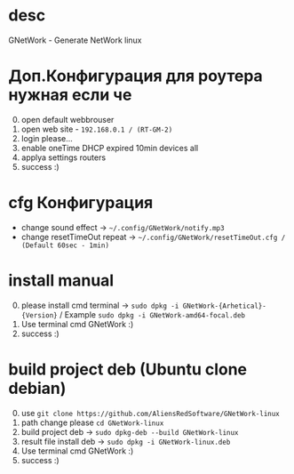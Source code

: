 # desc
GNetWork - Generate NetWork linux

# Доп.Конфигурация для роутера нужная если че
0. open default webbrouser
1. open web site - `192.168.0.1 / (RT-GM-2)`
2. login please...
3. enable oneTime DHCP expired 10min devices all
4. applya settings routers
5. success :)

# cfg Конфигурация
* change sound effect -> `~/.config/GNetWork/notify.mp3`
* change resetTimeOut repeat -> `~/.config/GNetWork/resetTimeOut.cfg / (Default 60sec - 1min)`

# install manual
0. please install cmd terminal -> `sudo dpkg -i GNetWork-{Arhetical}-{Version}` / Example `sudo dpkg -i GNetWork-amd64-focal.deb`
1. Use terminal cmd GNetWork :)
2. success :)

# build project deb (Ubuntu clone debian)
0. use `git clone https://github.com/AliensRedSoftware/GNetWork-linux`
1. path change please `cd GNetWork-linux`
2. build project deb -> `sudo dpkg-deb --build GNetWork-linux`
3. result file install deb -> `sudo dpkg -i GNetWork-linux.deb`
4. Use terminal cmd GNetWork :)
5. success :)

